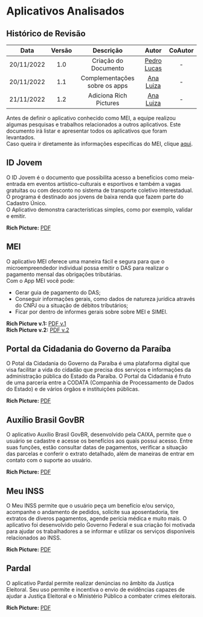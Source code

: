 # Aplicativos Analisados

## Histórico de Revisão

|Data|Versão|Descrição|Autor|CoAutor|
| :----------: | :------: | :-----------: | :---------: |:---------: |
|20/11/2022|1.0|Criação do Documento| [Pedro Lucas](https://github.com/PedroLSF)|-
|20/11/2022|1.1|Complementações sobre os apps| [Ana Luiza](https://github.com/AnHoff)|-
|21/11/2022|1.2|Adiciona Rich Pictures| [Ana Luiza](https://github.com/AnHoff)|-

Antes de definir o aplicativo conhecido como MEI, a equipe realizou algumas pesquisas e trabalhos relacionados a outros aplicativos. Este documento irá listar e apresentar todos os aplicativos que foram levantados. <br>
Caso queira ir diretamente às informações específicas do MEI, clique [aqui](MEI.md).

## ID Jovem

O ID Jovem é o documento que possibilita acesso a benefícios como meia-entrada em eventos artístico-culturais e esportivos e também a vagas gratuitas ou com desconto no sistema de transporte coletivo interestadual. O programa é destinado aos jovens de baixa renda que fazem parte do Cadastro Único.
<br> 
O Aplicativo demonstra características simples, como por exemplo, validar e emitir.

**Rich Picture:** [PDF](../assets/richPictures/RichPictureIDJovem.pdf)
 
## MEI

O aplicativo MEI oferece uma maneira fácil e segura para que o microempreendedor individual possa emitir o DAS para realizar o pagamento mensal das obrigações tributárias.
<br>
Com o App MEI você pode:

* Gerar guia de pagamento do DAS; 
* Conseguir informações gerais, como dados de natureza jurídica através do CNPJ ou a situação de débitos tributários; 
* Ficar por dentro de informes gerais sobre sobre MEI e SIMEI.

**Rich Picture v.1:** [PDF v.1](../assets/richPictures/RichPictureMEI.pdf)<br>
**Rich Picture v.2:** [PDF v.2](../assets/richPictures/RichPictureMEI2.pdf)

## Portal da Cidadania do Governo da Paraíba

O Potal da Cidadania do Governo da Paraíba é uma plataforma digital que visa facilitar a vida do cidadão que precisa dos serviços e informações da administração pública do Estado da Paraíba. O Portal da Cidadania é fruto de uma parceria entre a CODATA (Companhia de Processamento de Dados do Estado) e de vários órgãos e instituições públicas.

**Rich Picture:** [PDF](../assets/richPictures/RichPicturePortaldaCidadania.pdf)

## Auxílio Brasil GovBR

O aplicativo Auxílio Brasil GovBR, desenvolvido pela CAIXA, permite que o usuário se cadastre e acesse os benefícios aos quais possui acesso. Entre suas funções, estão consultar datas de pagamentos, verificar a situação das parcelas e conferir o extrato detalhado, além de maneiras de entrar em contato com o suporte ao usuário.

**Rich Picture:** [PDF](../assets/richPictures/RichPictureAuxilioBrasil.pdf)

## Meu INSS

O Meu INSS permite que o usuário peça um benefício e/ou serviço, acompanhe o andamento de pedidos, solicite sua aposentadoria, tire extratos de diveros pagamentos, agende perícia médica e muito mais. O aplicativo foi desenvolvido pelo Governo Federal e sua criação foi motivada para ajudar os trabalhadores a se informar e utilizar os serviços disponíveis relacionados ao INSS.

**Rich Picture:** [PDF](../assets/richPictures/RichPictureMeuINSS.pdf)

## Pardal

O aplicativo Pardal permite realizar denúncias no âmbito da Justiça Eleitoral. Seu uso permite e incentiva o envio de evidências capazes de ajudar a Justiça Eleitoral e o Ministério Público a combater crimes eleitorais.

**Rich Picture:** [PDF](../assets/richPictures/RichPicturePardal.pdf)
